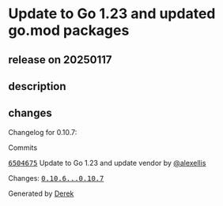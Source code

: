 # Update to Go 1.23 and updated go.mod packages

## release on 20250117

## description

## changes

Changelog for 0.10.7:

Commits

<a class="commit-link" data-hovercard-type="commit" data-hovercard-url="https://github.com/openfaas/of-watchdog/commit/6504675ea7da3e2c537a3032971ed03b8f2a4db4/hovercard" href="https://github.com/openfaas/of-watchdog/commit/6504675ea7da3e2c537a3032971ed03b8f2a4db4"><tt>6504675</tt></a> Update to Go 1.23 and update vendor by <a class="user-mention notranslate" data-hovercard-type="user" data-hovercard-url="/users/alexellis/hovercard" data-octo-click="hovercard-link-click" data-octo-dimensions="link_type:self" href="https://github.com/alexellis">@alexellis</a>

Changes: <a class="commit-link" href="https://github.com/openfaas/of-watchdog/compare/0.10.6...0.10.7"><tt>0.10.6...0.10.7</tt></a>

Generated by <a href="https://github.com/alexellis/derek/">Derek</a>

